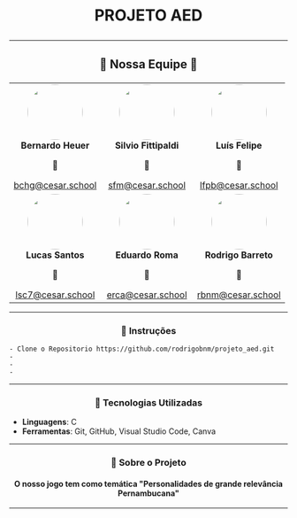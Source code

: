 # <p align="center"> PROJETO AED </p>

---

## <p align="center">🚀 Nossa Equipe 🚀</p>

<div align="center">
<table>
  <tr>
    <td align="center" width="150">
      <img src="https://instagram.frec8-1.fna.fbcdn.net/v/t51.2885-19/461534324_846084491026619_9173353781816082446_n.jpg?stp=dst-jpg_s150x150&_nc_ht=instagram.frec8-1.fna.fbcdn.net&_nc_cat=111&_nc_ohc=BJLRSSB_9UwQ7kNvgFW0_pY&_nc_gid=8e49d1a26e1d4afcaab28fc30ee5d8f8&edm=ALGbJPMBAAAA&ccb=7-5&oh=00_AYCJlGwUAmmU2cWI4j8dsjmgFGCPPsaALBGXkSh4YrME4A&oe=672F27FE&_nc_sid=7d3ac5" width="100" style="border-radius: 50%;"><br>
      <b>Bernardo Heuer</b><br>
      <p>📧</p>
      <a href="mailto:bchg@cesar.school">bchg@cesar.school</a>
    </td>
    <td align="center" width="150">
      <img src="https://instagram.frec8-1.fna.fbcdn.net/v/t51.2885-19/322999819_163548116401857_6154946068072353971_n.jpg?stp=dst-jpg_s150x150&_nc_ht=instagram.frec8-1.fna.fbcdn.net&_nc_cat=109&_nc_ohc=t7MOLXuZJiUQ7kNvgEF6G1r&_nc_gid=9c1b1ca8001946639da1373cb511a723&edm=ALGbJPMBAAAA&ccb=7-5&oh=00_AYCqFmfZ4q4oEbm07tq3MR_NdVHqrAnOZcCJZPWd0pAm7A&oe=672F462F&_nc_sid=7d3ac5" width="100" style="border-radius: 50%;"><br>
      <b>Silvio Fittipaldi</b><br>
      <p>📧</p>
      <a href="mailto:sfm@cesar.school">sfm@cesar.school</a>
    </td>
    <td align="center" width="150">
      <img src="https://instagram.frec8-1.fna.fbcdn.net/v/t51.2885-19/449469134_887639863379809_7085544216625592831_n.jpg?stp=dst-jpg_s150x150&_nc_ht=instagram.frec8-1.fna.fbcdn.net&_nc_cat=101&_nc_ohc=zHf00aodFycQ7kNvgHoEaCa&_nc_gid=eac1d58e5e5c4d3f917386ff616bc273&edm=ALGbJPMBAAAA&ccb=7-5&oh=00_AYCxvyW3BRMZs8F62vKFuYoMQbiI6hHNS9DW7uDmrc44pw&oe=672F3529&_nc_sid=7d3ac5" width="100" style="border-radius: 50%;"><br>
      <b>Luís Felipe</b><br>
      <p>📧</p>
      <a href="mailto:lfpb@cesar.school">lfpb@cesar.school</a>
    </td>
  </tr>
  <tr>
    <td align="center" width="150">
      <img src="https://instagram.frec8-1.fna.fbcdn.net/v/t51.2885-19/448912282_998232024802324_1364862635242354184_n.jpg?stp=dst-jpg_s150x150&_nc_ht=instagram.frec8-1.fna.fbcdn.net&_nc_cat=104&_nc_ohc=3LoEplaoTMAQ7kNvgHGhAaM&_nc_gid=10650f0ee7e341d9bcb87e0212933d86&edm=ALGbJPMBAAAA&ccb=7-5&oh=00_AYAda065daMHkKHvyEBPtEruacfjax91LiTec0-80AcJfA&oe=672F30A4&_nc_sid=7d3ac5" width="100" style="border-radius: 50%;"><br>
      <b>Lucas Santos</b><br>
      <p>📧</p>
      <a href="mailto:lsc7@cesar.school">lsc7@cesar.school</a>
    </td>
    <td align="center" width="150">
      <img src="https://instagram.frec8-1.fna.fbcdn.net/v/t51.2885-19/455652132_1220620649364532_2802373186097216596_n.jpg?stp=dst-jpg_s150x150&_nc_ht=instagram.frec8-1.fna.fbcdn.net&_nc_cat=104&_nc_ohc=2RBVRq1EfdYQ7kNvgFyAdje&_nc_gid=195f4460787c485c9e6484f9bf08e2d2&edm=ALGbJPMBAAAA&ccb=7-5&oh=00_AYA5FHUNcQNED5bKov9rUJXcO6LQ5to3hmEOwoWVIVd4Jg&oe=672F40C2&_nc_sid=7d3ac5" width="100" style="border-radius: 50%;"><br>
      <b>Eduardo Roma</b><br>
      <p>📧</p>
      <a href="mailto:erca@cesar.school">erca@cesar.school</a>
    </td>
    <td align="center" width="150">
      <img src="https://instagram.frec8-1.fna.fbcdn.net/v/t51.2885-19/464051247_3894221624155373_7709055504515028723_n.jpg?stp=dst-jpg_s150x150&_nc_ht=instagram.frec8-1.fna.fbcdn.net&_nc_cat=105&_nc_ohc=mgwz7r8HhW0Q7kNvgFt6sEP&_nc_gid=45cbfe4dce0b4180bf4581c372e4753f&edm=AONqaaQBAAAA&ccb=7-5&oh=00_AYAra6qVuziqmeX6xOPGuRCezijZV1PF9koHoMIiHpIIuQ&oe=672F2EA4&_nc_sid=4e3341" width="100" style="border-radius: 50%;"><br>
      <b>Rodrigo Barreto</b><br>
      <p>📧</p>
      <a href="mailto:rbnm@cesar.school">rbnm@cesar.school</a>
    </td>
  </tr>
</table>
</div>

---

### <p align="center">🎯 Instruções </p>
    - Clone o Repositorio https://github.com/rodrigobnm/projeto_aed.git
    -
    -
    -
---

### <p align="center">📌 Tecnologias Utilizadas</p>

- **Linguagens**: C
- **Ferramentas**: Git, GitHub, Visual Studio Code, Canva

---

### <p align="center">📝 Sobre o Projeto</p>

#### <p align="center">O nosso jogo tem como temática "Personalidades de grande relevância Pernambucana"<p>

---

